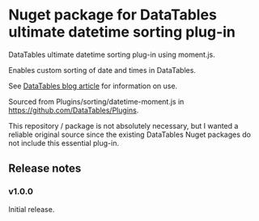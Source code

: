 Nuget package for DataTables ultimate datetime sorting plug-in
==============================================================

DataTables ultimate datetime sorting plug-in using moment.js.

Enables custom sorting of date and times in DataTables.

See [DataTables blog article](https://datatables.net/blog/2014-12-18) for information on use.

Sourced from Plugins/sorting/datetime-moment.js in https://github.com/DataTables/Plugins.

This repository / package is not absolutely necessary, but I wanted a reliable original source
since the existing DataTables Nuget packages do not include this essential plug-in.

Release notes
-------------

### v1.0.0 ###

Initial release.